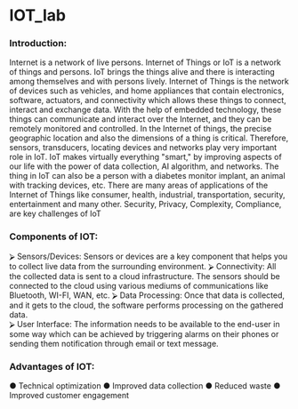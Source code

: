 # IOT_lab
### Introduction: 
Internet is a network of live persons. Internet of Things or IoT is a network of 
things and persons. IoT brings the things alive and there is interacting among 
themselves and with persons lively. Internet of Things is the network of devices 
such as vehicles, and home appliances that contain electronics, software, 
actuators, and connectivity which allows these things to connect, interact and 
exchange data. With the help of embedded technology, these things can 
communicate and interact over the Internet, and they can be remotely monitored 
and controlled. In the Internet of things, the precise geographic location and also 
the dimensions of a thing is critical. Therefore, sensors, transducers, locating 
devices and networks play very important role in IoT. 
IoT makes virtually everything "smart," by improving aspects of our life with the 
power of data collection, AI algorithm, and networks. The thing in IoT can also 
be a person with a diabetes monitor implant, an animal with tracking devices, etc. 
There are many areas of applications of the Internet of Things like consumer, 
health, industrial, transportation, security, entertainment and many other. 
Security, Privacy, Complexity, Compliance, are key challenges of IoT  
### Components of IOT: 
⮚ Sensors/Devices: Sensors or devices are a key component that helps you 
to collect live data from the surrounding environment. 
⮚ Connectivity: All the collected data is sent to a cloud infrastructure. The 
sensors should be connected to the cloud using various mediums of 
communications like Bluetooth, WI-FI, WAN, etc. 
⮚ Data Processing: Once that data is collected, and it gets to the cloud, the 
software performs processing on the gathered data.  
⮚ User Interface: The information needs to be available to the end-user in 
some way which can be achieved by triggering alarms on their phones or 
sending them notification through email or text message. 
### Advantages of IOT: 
● Technical optimization 
● Improved data collection 
● Reduced waste 
● Improved customer engagement 
